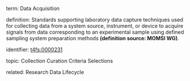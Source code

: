 term: Data Acquisition

definition: Standards supporting laboratory data capture techniques used for collecting data from a system source, instrument, or device to acquire signals from data corresponding to an experimental sample using defined sampling system preparation methods **(definition source: MOMSI WG)**.

identifier: [t4fs:0000231](https://bioregistry.io/t4fs:0000231)

topic: Collection Curation Criteria Selections

related: Research Data Lifecycle